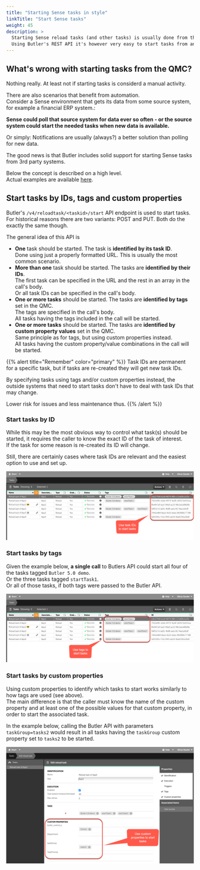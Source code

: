 ```yaml
---
title: "Starting Sense tasks in style"
linkTitle: "Start Sense tasks"
weight: 45
description: >
  Starting Sense reload tasks (and other tasks) is usually done from the QMC.<br>
  Using Butler's REST API it's however very easy to start tasks from any third party system capable of making a REST call.
---
```


## What's wrong with starting tasks from the QMC?

Nothing really. At least not if starting tasks is considerd a manual activity.

There are also scenarios that benefit from automation.  
Consider a Sense environment that gets its data from some source system, for example a financial ERP system.:

**Sense could poll that source system for data ever so often - or the source system could start the needed tasks when new data is available.**

Or simply: Notifications are usually (always?) a better solution than polling for new data.

The good news is that Butler includes solid support for starting Sense tasks from 3rd party systems.

Below the concept is described on a high level.  
Actual examples are available [here](/docs/examples/start-task/start-task-from-rest/).

## Start tasks by IDs, tags and custom properties

Butler's `/v4/reloadtask/<taskid>/start` API endpoint is used to start tasks.  
For historical reasons there are two variants: POST and PUT. Both do the exactly the same though.

The general idea of this API is

- **One** task should be started. The task is **identified by its task ID**.  
  Done using just a properly formatted URL. This is usually the most common scenario.
- **More than one** task should be started. The tasks are **identified by their IDs**.  
  The first task can be specified in the URL and the rest in an array in the call's body.  
  Or all task IDs can be specified in the call's body.
- **One or more tasks** should be started. The tasks are **identified by tags** set in the QMC.  
  The tags are specified in the call's body.  
  All tasks having the tags included in the call will be started.
- **One or more tasks** should be started. The tasks are **identified by custom property values** set in the QMC.  
  Same principle as for tags, but using custom properties instead.  
  All tasks having the custom property/value combinations in the call will be started.

{{% alert title="Remember" color="primary" %}}
Task IDs are permanent for a specific task, but if tasks are re-created they will get new task IDs.

By specifying tasks using tags and/or custom properties instead, the outside systems that need to start tasks don't have to deal with task IDs that may change.

Lower risk for issues and less maintenance thus.
{{% /alert %}}

### Start tasks by ID

While this may be the most obvious way to control what task(s) should be started, it requires the caller to know the exact ID of the task of interest.  
If the task for some reason is re-created its ID will change.

Still, there are certainly cases where task IDs are relevant and the easiest option to use and set up.

![Finding task IDs in the QMC](start-tasks-using-taskid-1.png "Finding task IDs in the QMC")  

### Start tasks by tags

Given the example below, **a single call** to Butlers API could start all four of the tasks tagged `Butler 5.0 demo`.  
Or the three tasks tagged `startTask1`.  
Or all of those tasks, if both tags were passed to the Butler API.

![Finding tags in the QMC](start-tasks-using-tag-1.png "Finding tags in the QMC")  

### Start tasks by custom properties

Using custom properties to identify which tasks to start works similarly to how tags are used (see above).  
The main difference is that the caller must know the name of the custom property and at least one of the possible values for that custom property, in order to start the associated task.

In the example below, calling the Butler API with parameters `taskGroup=tasks2` would result in all tasks having the `taskGroup` custom property set to `tasks2` to be started.

![Finding a task's custom property values in the QMC](start-tasks-using-cp-1.png "Finding a task's custom property values in the QMC")  
